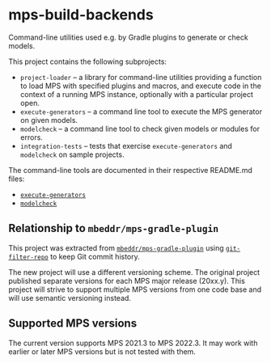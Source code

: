 # mps-build-backends

Command-line utilities used e.g. by Gradle plugins to generate or check models.

This project contains the following subprojects:

* `project-loader` – a library for command-line utilities providing a function to load MPS with specified plugins and
  macros, and execute code in the context of a running MPS instance, optionally with a particular project open.
* `execute-generators` – a command line tool to execute the MPS generator on given models.
* `modelcheck` – a command line tool to check given models or modules for errors.
* `integration-tests` – tests that exercise `execute-generators` and `modelcheck` on sample projects.

The command-line tools are documented in their respective README.md files:

* [`execute-generators`](execute-generators/README.md)
* [`modelcheck`](modelcheck/README.md)

## Relationship to `mbeddr/mps-gradle-plugin`

This project was extracted from [`mbeddr/mps-gradle-plugin`](https://github.com/mbeddr/mps-gradle-plugin) using
[`git-filter-repo`](https://github.com/newren/git-filter-repo) to keep Git commit history.

The new project will use a different versioning scheme. The original project published separate versions for each MPS
major release (20xx.y). This project will strive to support multiple MPS versions from one code base and will use
semantic versioning instead.

## Supported MPS versions

The current version supports MPS 2021.3 to MPS 2022.3. It may work with earlier or later MPS versions but is not tested
with them.

